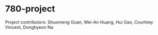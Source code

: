 # 780-project
Project contributors: Shuomeng Guan, Wei-An Huang, Hui Gao, Courtney Vincent, Donghyeon Na
